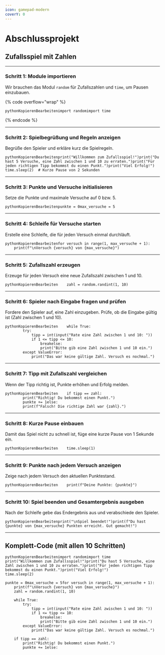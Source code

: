 ```yaml
---
icon: gamepad-modern
coverY: 0
---
```


# Abschlussprojekt

## Zufallsspiel mit Zahlen&#x20;

***

### Schritt 1: Module importieren

Wir brauchen das Modul `random` für Zufallszahlen und `time`, um Pausen einzubauen.

{% code overflow="wrap" %}
```
pythonKopierenBearbeitenimport randomimport time
```
{% endcode %}

***

### Schritt 2: Spielbegrüßung und Regeln anzeigen

Begrüße den Spieler und erkläre kurz die Spielregeln.

```
pythonKopierenBearbeitenprint("Willkommen zum Zufallsspiel!")print("Du hast 5 Versuche, eine Zahl zwischen 1 und 10 zu erraten.")print("Für jeden richtigen Tipp bekommst du einen Punkt.")print("Viel Erfolg!")
time.sleep(2)  # Kurze Pause von 2 Sekunden 
```

***

### Schritt 3: Punkte und Versuche initialisieren

Setze die Punkte und maximale Versuche auf 0 bzw. 5.

```
pythonKopierenBearbeitenpunkte = 0max_versuche = 5 
```

***

### Schritt 4: Schleife für Versuche starten

Erstelle eine Schleife, die für jeden Versuch einmal durchläuft.

```
pythonKopierenBearbeitenfor versuch in range(1, max_versuche + 1):
    print(f"\nVersuch {versuch} von {max_versuche}")
```

***

### Schritt 5: Zufallszahl erzeugen

Erzeuge für jeden Versuch eine neue Zufallszahl zwischen 1 und 10.

```
pythonKopierenBearbeiten    zahl = random.randint(1, 10)
```

***

### Schritt 6: Spieler nach Eingabe fragen und prüfen

Fordere den Spieler auf, eine Zahl einzugeben. Prüfe, ob die Eingabe gültig ist (Zahl zwischen 1 und 10).

```
pythonKopierenBearbeiten    while True:
        try:
            tipp = int(input("Rate eine Zahl zwischen 1 und 10: "))
            if 1 <= tipp <= 10:
                breakelse:
                print("Bitte gib eine Zahl zwischen 1 und 10 ein.")
        except ValueError:
            print("Das war keine gültige Zahl. Versuch es nochmal.")
```

***

### Schritt 7: Tipp mit Zufallszahl vergleichen

Wenn der Tipp richtig ist, Punkte erhöhen und Erfolg melden.

```
pythonKopierenBearbeiten    if tipp == zahl:
        print("Richtig! Du bekommst einen Punkt.")
        punkte += 1else:
        print(f"Falsch! Die richtige Zahl war {zahl}.")
```

***

### Schritt 8: Kurze Pause einbauen

Damit das Spiel nicht zu schnell ist, füge eine kurze Pause von 1 Sekunde ein.

```
pythonKopierenBearbeiten    time.sleep(1)
```

***

### Schritt 9: Punkte nach jedem Versuch anzeigen

Zeige nach jedem Versuch den aktuellen Punktestand.

```
pythonKopierenBearbeiten    print(f"Deine Punkte: {punkte}")
```

***

### Schritt 10: Spiel beenden und Gesamtergebnis ausgeben

Nach der Schleife gebe das Endergebnis aus und verabschiede den Spieler.

```
pythonKopierenBearbeitenprint("\nSpiel beendet!")print(f"Du hast {punkte} von {max_versuche} Punkten erreicht. Gut gemacht!")
```

***

## Komplett-Code (mit allen 10 Schritten)

```
pythonKopierenBearbeitenimport randomimport time
print("Willkommen zum Zufallsspiel!")print("Du hast 5 Versuche, eine Zahl zwischen 1 und 10 zu erraten.")print("Für jeden richtigen Tipp bekommst du einen Punkt.")print("Viel Erfolg!")
time.sleep(2)

punkte = 0max_versuche = 5for versuch in range(1, max_versuche + 1):
    print(f"\nVersuch {versuch} von {max_versuche}")
    zahl = random.randint(1, 10)

    while True:
        try:
            tipp = int(input("Rate eine Zahl zwischen 1 und 10: "))
            if 1 <= tipp <= 10:
                breakelse:
                print("Bitte gib eine Zahl zwischen 1 und 10 ein.")
        except ValueError:
            print("Das war keine gültige Zahl. Versuch es nochmal.")

    if tipp == zahl:
        print("Richtig! Du bekommst einen Punkt.")
        punkte += 1else:
```
